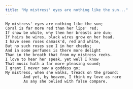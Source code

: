 ```yaml
---
title: "My mistress' eyes are nothing like the sun..."
---
```


	My mistress' eyes are nothing like the sun;
	Coral is far more red than her lips' red;
	If snow be white, why then her breasts are dun;
	If hairs be wires, black wires grow on her head.
	I have seen roses damask'd, red and white,
	But no such roses see I in her cheeks;
	And in some perfumes is there more delight
	Than in the breath that from my mistress reeks.
	I love to hear her speak, yet well I know
	That music hath a far more pleasing sound;
	I grant I never saw a goddess go;
	My mistress, when she walks, treads on the ground:
			And yet, by heaven, I think my love as rare
			As any she belied with false compare.

